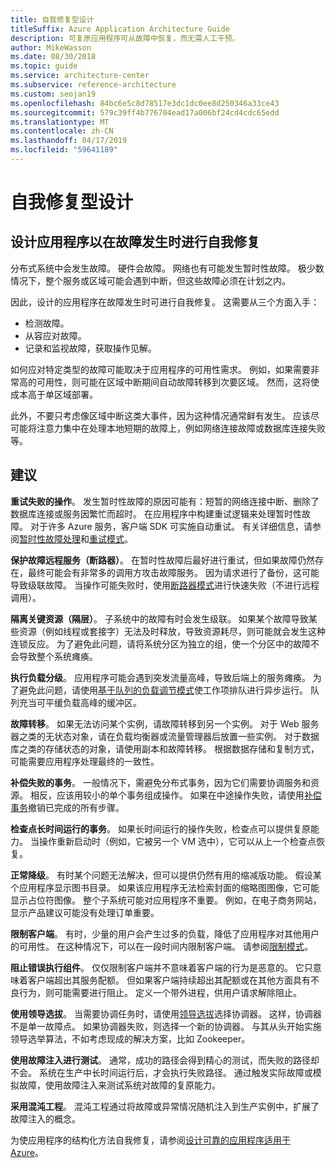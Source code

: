 ```yaml
---
title: 自我修复型设计
titleSuffix: Azure Application Architecture Guide
description: 可复原应用程序可从故障中恢复，而无需人工干预。
author: MikeWasson
ms.date: 08/30/2018
ms.topic: guide
ms.service: architecture-center
ms.subservice: reference-architecture
ms.custom: seojan19
ms.openlocfilehash: 84bc6e5c8d78517e3dc1dc0ee8d250346a33ce43
ms.sourcegitcommit: 579c39ff4b776704ead17a006bf24cd4cdc65edd
ms.translationtype: MT
ms.contentlocale: zh-CN
ms.lasthandoff: 04/17/2019
ms.locfileid: "59641189"
---
```

# <a name="design-for-self-healing"></a>自我修复型设计

## <a name="design-your-application-to-be-self-healing-when-failures-occur"></a>设计应用程序以在故障发生时进行自我修复

分布式系统中会发生故障。 硬件会故障。 网络也有可能发生暂时性故障。 极少数情况下，整个服务或区域可能会遇到中断，但这些故障必须在计划之内。

因此，设计的应用程序在故障发生时可进行自我修复。 这需要从三个方面入手：

- 检测故障。
- 从容应对故障。
- 记录和监视故障，获取操作见解。

如何应对特定类型的故障可能取决于应用程序的可用性需求。 例如，如果需要非常高的可用性，则可能在区域中断期间自动故障转移到次要区域。 然而，这将使成本高于单区域部署。

此外，不要只考虑像区域中断这类大事件，因为这种情况通常鲜有发生。 应该尽可能将注意力集中在处理本地短期的故障上，例如网络连接故障或数据库连接失败等。

## <a name="recommendations"></a>建议

**重试失败的操作**。 发生暂时性故障的原因可能有：短暂的网络连接中断、删除了数据库连接或服务因繁忙而超时。 在应用程序中构建重试逻辑来处理暂时性故障。 对于许多 Azure 服务，客户端 SDK 可实施自动重试。 有关详细信息，请参阅[暂时性故障处理][transient-fault-handling]和[重试模式][retry]。

**保护故障远程服务（断路器）**。 在暂时性故障后最好进行重试，但如果故障仍然存在，最终可能会有非常多的调用方攻击故障服务。 因为请求进行了备份，这可能导致级联故障。 当操作可能失败时，使用[断路器模式][circuit-breaker]进行快速失败（不进行远程调用）。

**隔离关键资源（隔层）**。 子系统中的故障有时会发生级联。 如果某个故障导致某些资源（例如线程或套接字）无法及时释放，导致资源耗尽，则可能就会发生这种连锁反应。 为了避免此问题，请将系统分区为独立的组，使一个分区中的故障不会导致整个系统瘫痪。

**执行负载分级**。 应用程序可能会遇到突发流量高峰，导致后端上的服务瘫痪。 为了避免此问题，请使用[基于队列的负载调节模式][load-level]使工作项排队进行异步运行。 队列充当可平缓负载高峰的缓冲区。

**故障转移**。 如果无法访问某个实例，请故障转移到另一个实例。 对于 Web 服务器之类的无状态对象，请在负载均衡器或流量管理器后放置一些实例。 对于数据库之类的存储状态的对象，请使用副本和故障转移。 根据数据存储和复制方式，可能需要应用程序处理最终的一致性。

**补偿失败的事务**。 一般情况下，需避免分布式事务，因为它们需要协调服务和资源。 相反，应该用较小的单个事务组成操作。 如果在中途操作失败，请使用[补偿事务][compensating-transactions]撤销已完成的所有步骤。

**检查点长时间运行的事务**。 如果长时间运行的操作失败，检查点可以提供复原能力。 当操作重新启动时（例如，它被另一个 VM 选中），它可以从上一个检查点恢复。

**正常降级**。 有时某个问题无法解决，但可以提供仍然有用的缩减版功能。 假设某个应用程序显示图书目录。 如果该应用程序无法检索封面的缩略图图像，它可能显示占位符图像。 整个子系统可能对应用程序不重要。 例如，在电子商务网站，显示产品建议可能没有处理订单重要。

**限制客户端**。 有时，少量的用户会产生过多的负载，降低了应用程序对其他用户的可用性。 在这种情况下，可以在一段时间内限制客户端。 请参阅[限制模式][throttle]。

**阻止错误执行组件**。 仅仅限制客户端并不意味着客户端的行为是恶意的。 它只意味着客户端超出其服务配额。 但如果客户端持续超出其配额或在其他方面具有不良行为，则可能需要进行阻止。 定义一个带外进程，供用户请求解除阻止。

**使用领导选拔**。 当需要协调任务时，请使用[领导选拔][leader-election]选择协调器。 这样，协调器不是单一故障点。 如果协调器失败，则选择一个新的协调器。 与其从头开始实施领导选举算法，不如考虑现成的解决方案，比如 Zookeeper。

**使用故障注入进行测试**。 通常，成功的路径会得到精心的测试，而失败的路径却不会。 系统在生产中长时间运行后，才会执行失败路径。 通过触发实际故障或模拟故障，使用故障注入来测试系统对故障的复原能力。

**采用混沌工程**。 混沌工程通过将故障或异常情况随机注入到生产实例中，扩展了故障注入的概念。

为使应用程序的结构化方法自我修复，请参阅[设计可靠的应用程序适用于 Azure][resiliency-overview]。

<!-- links -->

[circuit-breaker]: ../../patterns/circuit-breaker.md
[compensating-transactions]: ../../patterns/compensating-transaction.md
[leader-election]: ../../patterns/leader-election.md
[load-level]: ../../patterns/queue-based-load-leveling.md
[resiliency-overview]: ../../reliability/index.md
[retry]: ../../patterns/retry.md
[throttle]: ../../patterns/throttling.md
[transient-fault-handling]: ../../best-practices/transient-faults.md
